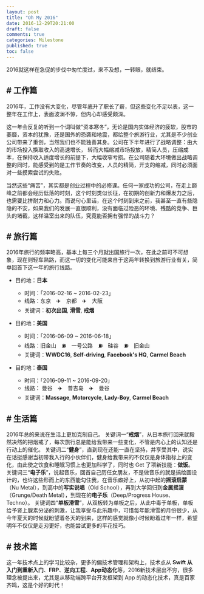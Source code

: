 ```yaml
---
layout: post
title: "Oh My 2016"
date: 2016-12-29T20:21:00
draft: false
comments: true
categories: Milestone
published: true
toc: false
---
```


2016就这样在急促的步伐中匆忙度过，来不及想，一转眼，就结束。

<!-- more -->

## # 工作篇

2016年，工作没有大变化，尽管年底升了职长了薪，但这些变化不足以表，这一整年在工作上，表面波澜不惊，但内心却感受颇深。

这一年会反复的听到一个词叫做“资本寒冬”，无论是国内实体经济的疲软，股市的萎靡，资本的犹豫，还是国外的恐袭和地震，都给整个旅游行业，尤其是不少创业公司带来了重创，当然我们也不能独善其身。公司在下半年进行了战略调整：由大的市场投入换取收入的高速增长， 转而大幅缩减市场投放，精简人员，压缩成本，在保持收入适度增长的前提下，大幅收窄亏损。在公司随着大环境做出战略调整的同时，能感受到的是工作节奏的改变，人员的精简，开支的缩减，同时必须面对一些摸索尝试的失败。

当然这些“痛苦”，其实都是创业过程中的必修课。任何一家成功的公司，在走上巅峰之前都会经历低落的时刻，这个时刻类似长征，在初期的创新力和爆发力之后，也需要比拼耐力和心力。而说句心里话，在这个时刻到来之前，我甚至一直有些隐隐的不安，如果我们的发展一直很顺利，没有面临过险恶的环境、残酷的竞争、巨头的堵截，这样温室出来的队伍，究竟能否拥有强悍的战斗力？

## # 旅行篇

2016年旅行的频率略高，基本上每三个月就出国旅行一次，在此之前可不可想象，现在则轻车熟路，而这一切的变化可能来自于这两年转换到旅游行业有关，简单回首下这一年的旅行线路。

* 目的地：**日本**
    * 时间：「2016-02-16 ~ 2016-02-23」
    * 线路：东京&emsp;✈️&emsp;京都&emsp;✈️&emsp;大阪
    * 关键词：**初次出国**, **滑雪**, **戒烟**

* 目的地：**美国**
    * 时间：「2016-06-09 ~ 2016-06-18」
    * 线路：旧金山&emsp;⛽️&emsp;一号公路&emsp;⛽️&emsp;硅谷&emsp;⛽️&emsp;旧金山
    * 关键词：**WWDC16**, **Self-driving**, **Facebook's HQ**, **Carmel Beach**

* 目的地：**泰国**
    * 时间：「2016-09-11 ~ 2016-09-20」
    * 线路： 曼谷&emsp;✈️&emsp;普吉岛&emsp;✈️&emsp;曼谷
    * 关键词：**Massage**, **Motorcycle**, **Lady-Boy**, **Carmel Beach**

## # 生活篇

2016年总的来说在生活上更加克制自己。
关键词一“**戒烟**”，从日本旅行回来就毅然决然的把烟戒了，每次旅行总是能给我带来一些变化，不管是内心上的认知还是行动上的催化。
关键词二“**健身**”，直到现在还能一直在坚持，并享受其中，说实在话挺感谢当初带我入行的小伙伴们，健身给我带来的不仅仅是身体指标上的变化，由此使之饮食和睡眠习惯上也更加科学了，同时也 Get 了项新技能：**做饭**。
关键词三“**电子乐**”，说起音乐，回首自己历任女朋友，不是做音乐的就是搞绘画设计的，也许这些形而上的东西能勾住我，在音乐癖好上，从初中起的**摇滚启蒙**（Nu Metal），到高中的**写实说唱**（Old School），再到大学回归到**金属摇滚**（Grunge/Death Metal），到现在的**电子乐**（Deep/Progress House、Techno）。
关键词四“**单板滑雪**”，从双板转为单板之后，从此中毒于单板，单板给予肾上腺素分泌的刺激，让我享受与此乐趣中，可惜每年能滑雪的月份很少，从今年夏天的时候就盼望着冬天的到来，这样的感觉就像小时候盼着过年一样，希望明年不仅仅是走刃更好，也能尝试更多的平花技巧。

## # 技术篇

这一年技术点上的学习比较杂，更多的偏技术管理和架构上，技术点从 **Swift 从入门到重新入门**、**FRP**、**逆向工程**、**App动态化**等，2016新技术层出不穷，很多理念被提出来，尤其是从移动端跨平台开发框架到 App 的动态化技术，真是百家齐鸣，这是个好的时代！




